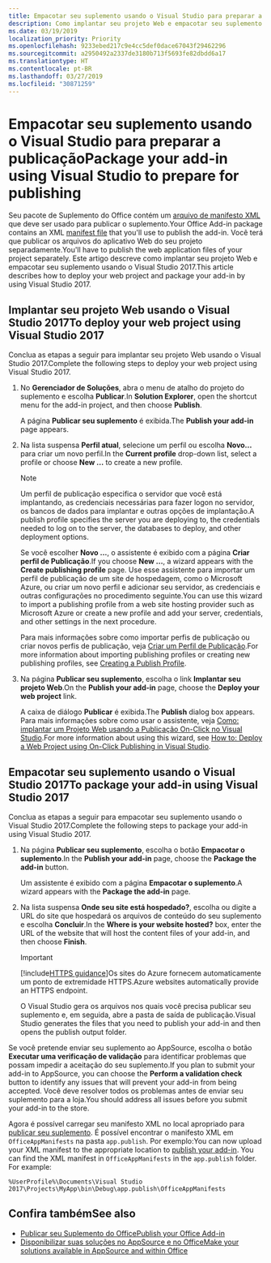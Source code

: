 ```yaml
---
title: Empacotar seu suplemento usando o Visual Studio para preparar a publicação | Microsoft Docs
description: Como implantar seu projeto Web e empacotar seu suplemento usando o Visual Studio 2017.
ms.date: 03/19/2019
localization_priority: Priority
ms.openlocfilehash: 9233ebed217c9e4cc5def0dace67043f29462296
ms.sourcegitcommit: a2950492a2337de3180b713f5693fe82dbdd6a17
ms.translationtype: HT
ms.contentlocale: pt-BR
ms.lasthandoff: 03/27/2019
ms.locfileid: "30871259"
---
```

# <a name="package-your-add-in-using-visual-studio-to-prepare-for-publishing"></a><span data-ttu-id="7af28-103">Empacotar seu suplemento usando o Visual Studio para preparar a publicação</span><span class="sxs-lookup"><span data-stu-id="7af28-103">Package your add-in using Visual Studio to prepare for publishing</span></span>

<span data-ttu-id="7af28-104">Seu pacote de Suplemento do Office contém um [arquivo de manifesto XML](../develop/add-in-manifests.md) que deve ser usado para publicar o suplemento.</span><span class="sxs-lookup"><span data-stu-id="7af28-104">Your Office Add-in package contains an XML [manifest file](../develop/add-in-manifests.md) that you'll use to publish the add-in.</span></span> <span data-ttu-id="7af28-105">Você terá que publicar os arquivos do aplicativo Web do seu projeto separadamente.</span><span class="sxs-lookup"><span data-stu-id="7af28-105">You'll have to publish the web application files of your project separately.</span></span> <span data-ttu-id="7af28-106">Este artigo descreve como implantar seu projeto Web e empacotar seu suplemento usando o Visual Studio 2017.</span><span class="sxs-lookup"><span data-stu-id="7af28-106">This article describes how to deploy your web project and package your add-in by using Visual Studio 2017.</span></span>

## <a name="to-deploy-your-web-project-using-visual-studio-2017"></a><span data-ttu-id="7af28-107">Implantar seu projeto Web usando o Visual Studio 2017</span><span class="sxs-lookup"><span data-stu-id="7af28-107">To deploy your web project using Visual Studio 2017</span></span>

<span data-ttu-id="7af28-108">Conclua as etapas a seguir para implantar seu projeto Web usando o Visual Studio 2017.</span><span class="sxs-lookup"><span data-stu-id="7af28-108">Complete the following steps to deploy your web project using Visual Studio 2017.</span></span>

1. <span data-ttu-id="7af28-109">No **Gerenciador de Soluções**, abra o menu de atalho do projeto do suplemento e escolha  **Publicar**.</span><span class="sxs-lookup"><span data-stu-id="7af28-109">In  **Solution Explorer**, open the shortcut menu for the add-in project, and then choose  **Publish**.</span></span>

    <span data-ttu-id="7af28-110">A página **Publicar seu suplemento** é exibida.</span><span class="sxs-lookup"><span data-stu-id="7af28-110">The  **Publish your add-in** page appears.</span></span>

2. <span data-ttu-id="7af28-111">Na lista suspensa **Perfil atual**, selecione um perfil ou escolha **Novo...** para criar um novo perfil.</span><span class="sxs-lookup"><span data-stu-id="7af28-111">In the  **Current profile** drop-down list, select a profile or choose **New ...** to create a new profile.</span></span>

    > [!NOTE]
    > <span data-ttu-id="7af28-112">Um perfil de publicação especifica o servidor que você está implantando, as credenciais necessárias para fazer logon no servidor, os bancos de dados para implantar e outras opções de implantação.</span><span class="sxs-lookup"><span data-stu-id="7af28-112">A publish profile specifies the server you are deploying to, the credentials needed to log on to the server, the databases to deploy, and other deployment options.</span></span>

    <span data-ttu-id="7af28-113">Se você escolher **Novo ...**, o assistente é exibido com a página **Criar perfil de Publicação**.</span><span class="sxs-lookup"><span data-stu-id="7af28-113">If you choose  **New ...**, a wizard appears with the **Create publishing profile** page.</span></span> <span data-ttu-id="7af28-114">Use esse assistente para importar um perfil de publicação de um site de hospedagem, como o Microsoft Azure, ou criar um novo perfil e adicionar seu servidor, as credenciais e outras configurações no procedimento seguinte.</span><span class="sxs-lookup"><span data-stu-id="7af28-114">You can use this wizard to import a publishing profile from a web site hosting provider such as Microsoft Azure or create a new profile and add your server, credentials, and other settings in the next procedure.</span></span>

    <span data-ttu-id="7af28-115">Para mais informações sobre como importar perfis de publicação ou criar novos perfis de publicação, veja [Criar um Perfil de Publicação](https://msdn.microsoft.com/library/dd465337.aspx#creating_a_profile).</span><span class="sxs-lookup"><span data-stu-id="7af28-115">For more information about importing publishing profiles or creating new publishing profiles, see [Creating a Publish Profile](https://msdn.microsoft.com/library/dd465337.aspx#creating_a_profile).</span></span>

3. <span data-ttu-id="7af28-116">Na página **Publicar seu suplemento**, escolha o link **Implantar seu projeto Web**.</span><span class="sxs-lookup"><span data-stu-id="7af28-116">On the **Publish your add-in** page, choose the **Deploy your web project** link.</span></span>

    <span data-ttu-id="7af28-117">A caixa de diálogo **Publicar** é exibida.</span><span class="sxs-lookup"><span data-stu-id="7af28-117">The  **Publish** dialog box appears.</span></span> <span data-ttu-id="7af28-118">Para mais informações sobre como usar o assistente, veja [Como: implantar um Projeto Web usando a Publicação On-Click no Visual Studio](https://msdn.microsoft.com/library/dd465337.aspx).</span><span class="sxs-lookup"><span data-stu-id="7af28-118">For more information about using this wizard, see [How to: Deploy a Web Project using On-Click Publishing in Visual Studio](https://msdn.microsoft.com/library/dd465337.aspx).</span></span>

## <a name="to-package-your-add-in-using-visual-studio-2017"></a><span data-ttu-id="7af28-119">Empacotar seu suplemento usando o Visual Studio 2017</span><span class="sxs-lookup"><span data-stu-id="7af28-119">To package your add-in using Visual Studio 2017</span></span>

<span data-ttu-id="7af28-120">Conclua as etapas a seguir para empacotar seu suplemento usando o Visual Studio 2017.</span><span class="sxs-lookup"><span data-stu-id="7af28-120">Complete the following steps to package your add-in using Visual Studio 2017.</span></span>

1. <span data-ttu-id="7af28-121">Na página **Publicar seu suplemento**, escolha o botão **Empacotar o suplemento**.</span><span class="sxs-lookup"><span data-stu-id="7af28-121">In the **Publish your add-in** page, choose the **Package the add-in** button.</span></span>

    <span data-ttu-id="7af28-122">Um assistente é exibido com a página **Empacotar o suplemento**.</span><span class="sxs-lookup"><span data-stu-id="7af28-122">A wizard appears with the **Package the add-in** page.</span></span>

2. <span data-ttu-id="7af28-123">Na lista suspensa **Onde seu site está hospedado?**, escolha ou digite a URL do site que hospedará os arquivos de conteúdo do seu suplemento e escolha **Concluir**.</span><span class="sxs-lookup"><span data-stu-id="7af28-123">In the **Where is your website hosted?** box, enter the URL of the website that will host the content files of your add-in, and then choose **Finish**.</span></span>

    > [!IMPORTANT]
    > [!include[HTTPS guidance](../includes/https-guidance.md)]<span data-ttu-id="7af28-124">Os sites do Azure fornecem automaticamente um ponto de extremidade HTTPS.</span><span class="sxs-lookup"><span data-stu-id="7af28-124">Azure websites automatically provide an HTTPS endpoint.</span></span>

    <span data-ttu-id="7af28-125">O Visual Studio gera os arquivos nos quais você precisa publicar seu suplemento e, em seguida, abre a pasta de saída de publicação.</span><span class="sxs-lookup"><span data-stu-id="7af28-125">Visual Studio generates the files that you need to publish your add-in and then opens the publish output folder.</span></span>

<span data-ttu-id="7af28-126">Se você pretende enviar seu suplemento ao AppSource, escolha o botão **Executar uma verificação de validação** para identificar problemas que possam impedir a aceitação do seu suplemento.</span><span class="sxs-lookup"><span data-stu-id="7af28-126">If you plan to submit your add-in to AppSource, you can choose the **Perform a validation check** button to identify any issues that will prevent your add-in from being accepted.</span></span> <span data-ttu-id="7af28-127">Você deve resolver todos os problemas antes de enviar seu suplemento para a loja.</span><span class="sxs-lookup"><span data-stu-id="7af28-127">You should address all issues before you submit your add-in to the store.</span></span>

<span data-ttu-id="7af28-p105">Agora é possível carregar seu manifesto XML no local apropriado para [publicar seu suplemento](../publish/publish.md). É possível encontrar o manifesto XML em `OfficeAppManifests` na pasta `app.publish`. Por exemplo:</span><span class="sxs-lookup"><span data-stu-id="7af28-p105">You can now upload your XML manifest to the appropriate location to [publish your add-in](../publish/publish.md). You can find the XML manifest in `OfficeAppManifests` in the `app.publish` folder. For example:</span></span>

 `%UserProfile%\Documents\Visual Studio 2017\Projects\MyApp\bin\Debug\app.publish\OfficeAppManifests`

## <a name="see-also"></a><span data-ttu-id="7af28-131">Confira também</span><span class="sxs-lookup"><span data-stu-id="7af28-131">See also</span></span>

- [<span data-ttu-id="7af28-132">Publicar seu Suplemento do Office</span><span class="sxs-lookup"><span data-stu-id="7af28-132">Publish your Office Add-in</span></span>](../publish/publish.md)
- [<span data-ttu-id="7af28-133">Disponibilizar suas soluções no AppSource e no Office</span><span class="sxs-lookup"><span data-stu-id="7af28-133">Make your solutions available in AppSource and within Office</span></span>](/office/dev/store/submit-to-the-office-store)
